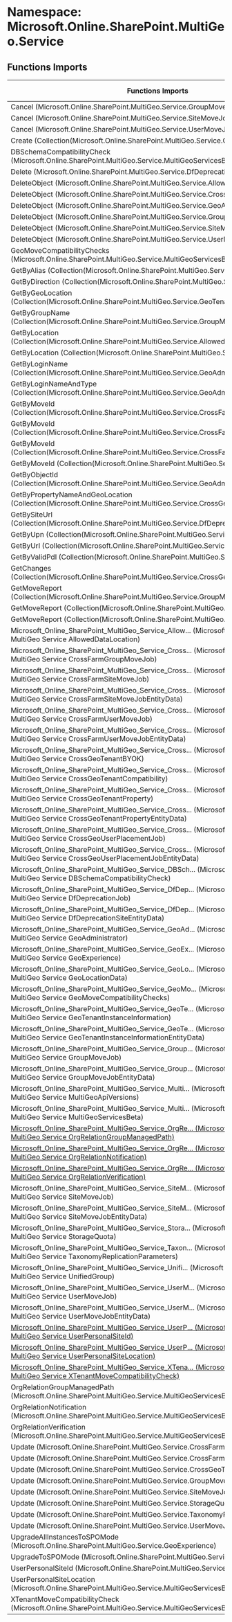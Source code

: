 # Namespace: Microsoft.Online.SharePoint.MultiGeo.Service

## Functions Imports

Functions Imports | SPO | SP 2019 | SP 2016 | SP 2013
----------|:---:|:-------:|:-------:|:-------:
Cancel (Microsoft.Online.SharePoint.MultiGeo.Service.GroupMoveJob) | ✅ | ❌ | ❌ | ❌
Cancel (Microsoft.Online.SharePoint.MultiGeo.Service.SiteMoveJob) | ✅ | ❌ | ❌ | ❌
Cancel (Microsoft.Online.SharePoint.MultiGeo.Service.UserMoveJob) | ✅ | ❌ | ❌ | ❌
Create (Collection(Microsoft.Online.SharePoint.MultiGeo.Service.GeoAdministrator)) | ✅ | ❌ | ❌ | ❌
DBSchemaCompatibilityCheck (Microsoft.Online.SharePoint.MultiGeo.Service.MultiGeoServicesBeta) | ✅ | ❌ | ❌ | ❌
Delete (Microsoft.Online.SharePoint.MultiGeo.Service.DfDeprecationJob) | ✅ | ❌ | ❌ | ❌
DeleteObject (Microsoft.Online.SharePoint.MultiGeo.Service.AllowedDataLocation) | ✅ | ❌ | ❌ | ❌
DeleteObject (Microsoft.Online.SharePoint.MultiGeo.Service.CrossGeoTenantProperty) | ✅ | ❌ | ❌ | ❌
DeleteObject (Microsoft.Online.SharePoint.MultiGeo.Service.GeoAdministrator) | ✅ | ❌ | ❌ | ❌
DeleteObject (Microsoft.Online.SharePoint.MultiGeo.Service.GroupMoveJob) | ✅ | ❌ | ❌ | ❌
DeleteObject (Microsoft.Online.SharePoint.MultiGeo.Service.SiteMoveJob) | ✅ | ❌ | ❌ | ❌
DeleteObject (Microsoft.Online.SharePoint.MultiGeo.Service.UserMoveJob) | ✅ | ❌ | ❌ | ❌
GeoMoveCompatibilityChecks (Microsoft.Online.SharePoint.MultiGeo.Service.MultiGeoServicesBeta) | ✅ | ❌ | ❌ | ❌
GetByAlias (Collection(Microsoft.Online.SharePoint.MultiGeo.Service.UnifiedGroup)) | ✅ | ❌ | ❌ | ❌
GetByDirection (Collection(Microsoft.Online.SharePoint.MultiGeo.Service.UserMoveJob)) | ✅ | ❌ | ❌ | ❌
GetByGeoLocation (Collection(Microsoft.Online.SharePoint.MultiGeo.Service.GeoTenantInstanceInformation)) | ✅ | ❌ | ❌ | ❌
GetByGroupName (Collection(Microsoft.Online.SharePoint.MultiGeo.Service.GroupMoveJob)) | ✅ | ❌ | ❌ | ❌
GetByLocation (Collection(Microsoft.Online.SharePoint.MultiGeo.Service.AllowedDataLocation)) | ✅ | ❌ | ❌ | ❌
GetByLocation (Collection(Microsoft.Online.SharePoint.MultiGeo.Service.StorageQuota)) | ✅ | ❌ | ❌ | ❌
GetByLoginName (Collection(Microsoft.Online.SharePoint.MultiGeo.Service.GeoAdministrator)) | ✅ | ❌ | ❌ | ❌
GetByLoginNameAndType (Collection(Microsoft.Online.SharePoint.MultiGeo.Service.GeoAdministrator)) | ✅ | ❌ | ❌ | ❌
GetByMoveId (Collection(Microsoft.Online.SharePoint.MultiGeo.Service.CrossFarmGroupMoveJob)) | ✅ | ❌ | ❌ | ❌
GetByMoveId (Collection(Microsoft.Online.SharePoint.MultiGeo.Service.CrossFarmSiteMoveJob)) | ✅ | ❌ | ❌ | ❌
GetByMoveId (Collection(Microsoft.Online.SharePoint.MultiGeo.Service.CrossFarmUserMoveJob)) | ✅ | ❌ | ❌ | ❌
GetByMoveId (Collection(Microsoft.Online.SharePoint.MultiGeo.Service.UserMoveJob)) | ✅ | ❌ | ❌ | ❌
GetByObjectId (Collection(Microsoft.Online.SharePoint.MultiGeo.Service.GeoAdministrator)) | ✅ | ❌ | ❌ | ❌
GetByPropertyNameAndGeoLocation (Collection(Microsoft.Online.SharePoint.MultiGeo.Service.CrossGeoTenantProperty)) | ✅ | ❌ | ❌ | ❌
GetBySiteUrl (Collection(Microsoft.Online.SharePoint.MultiGeo.Service.DfDeprecationJob)) | ✅ | ❌ | ❌ | ❌
GetByUpn (Collection(Microsoft.Online.SharePoint.MultiGeo.Service.UserMoveJob)) | ✅ | ❌ | ❌ | ❌
GetByUrl (Collection(Microsoft.Online.SharePoint.MultiGeo.Service.SiteMoveJob)) | ✅ | ❌ | ❌ | ❌
GetByValidPdl (Collection(Microsoft.Online.SharePoint.MultiGeo.Service.UserMoveJob)) | ✅ | ❌ | ❌ | ❌
GetChanges (Collection(Microsoft.Online.SharePoint.MultiGeo.Service.CrossGeoTenantProperty)) | ✅ | ❌ | ❌ | ❌
GetMoveReport (Collection(Microsoft.Online.SharePoint.MultiGeo.Service.GroupMoveJob)) | ✅ | ❌ | ❌ | ❌
GetMoveReport (Collection(Microsoft.Online.SharePoint.MultiGeo.Service.SiteMoveJob)) | ✅ | ❌ | ❌ | ❌
GetMoveReport (Collection(Microsoft.Online.SharePoint.MultiGeo.Service.UserMoveJob)) | ✅ | ❌ | ❌ | ❌
<span title="Microsoft_Online_SharePoint_MultiGeo_Service_AllowedDataLocation">Microsoft_Online_SharePoint_MultiGeo_Service_Allow...</span> (Microsoft Online SharePoint MultiGeo Service AllowedDataLocation) | ✅ | ❌ | ❌ | ❌
<span title="Microsoft_Online_SharePoint_MultiGeo_Service_CrossFarmGroupMoveJob">Microsoft_Online_SharePoint_MultiGeo_Service_Cross...</span> (Microsoft Online SharePoint MultiGeo Service CrossFarmGroupMoveJob) | ✅ | ❌ | ❌ | ❌
<span title="Microsoft_Online_SharePoint_MultiGeo_Service_CrossFarmSiteMoveJob">Microsoft_Online_SharePoint_MultiGeo_Service_Cross...</span> (Microsoft Online SharePoint MultiGeo Service CrossFarmSiteMoveJob) | ✅ | ❌ | ❌ | ❌
<span title="Microsoft_Online_SharePoint_MultiGeo_Service_CrossFarmSiteMoveJobEntityData">Microsoft_Online_SharePoint_MultiGeo_Service_Cross...</span> (Microsoft Online SharePoint MultiGeo Service CrossFarmSiteMoveJobEntityData) | ✅ | ❌ | ❌ | ❌
<span title="Microsoft_Online_SharePoint_MultiGeo_Service_CrossFarmUserMoveJob">Microsoft_Online_SharePoint_MultiGeo_Service_Cross...</span> (Microsoft Online SharePoint MultiGeo Service CrossFarmUserMoveJob) | ✅ | ❌ | ❌ | ❌
<span title="Microsoft_Online_SharePoint_MultiGeo_Service_CrossFarmUserMoveJobEntityData">Microsoft_Online_SharePoint_MultiGeo_Service_Cross...</span> (Microsoft Online SharePoint MultiGeo Service CrossFarmUserMoveJobEntityData) | ✅ | ❌ | ❌ | ❌
<span title="Microsoft_Online_SharePoint_MultiGeo_Service_CrossGeoTenantBYOK">Microsoft_Online_SharePoint_MultiGeo_Service_Cross...</span> (Microsoft Online SharePoint MultiGeo Service CrossGeoTenantBYOK) | ✅ | ❌ | ❌ | ❌
<span title="Microsoft_Online_SharePoint_MultiGeo_Service_CrossGeoTenantCompatibility">Microsoft_Online_SharePoint_MultiGeo_Service_Cross...</span> (Microsoft Online SharePoint MultiGeo Service CrossGeoTenantCompatibility) | ✅ | ❌ | ❌ | ❌
<span title="Microsoft_Online_SharePoint_MultiGeo_Service_CrossGeoTenantProperty">Microsoft_Online_SharePoint_MultiGeo_Service_Cross...</span> (Microsoft Online SharePoint MultiGeo Service CrossGeoTenantProperty) | ✅ | ❌ | ❌ | ❌
<span title="Microsoft_Online_SharePoint_MultiGeo_Service_CrossGeoTenantPropertyEntityData">Microsoft_Online_SharePoint_MultiGeo_Service_Cross...</span> (Microsoft Online SharePoint MultiGeo Service CrossGeoTenantPropertyEntityData) | ✅ | ❌ | ❌ | ❌
<span title="Microsoft_Online_SharePoint_MultiGeo_Service_CrossGeoUserPlacementJob">Microsoft_Online_SharePoint_MultiGeo_Service_Cross...</span> (Microsoft Online SharePoint MultiGeo Service CrossGeoUserPlacementJob) | ✅ | ❌ | ❌ | ❌
<span title="Microsoft_Online_SharePoint_MultiGeo_Service_CrossGeoUserPlacementJobEntityData">Microsoft_Online_SharePoint_MultiGeo_Service_Cross...</span> (Microsoft Online SharePoint MultiGeo Service CrossGeoUserPlacementJobEntityData) | ✅ | ❌ | ❌ | ❌
<span title="Microsoft_Online_SharePoint_MultiGeo_Service_DBSchemaCompatibilityCheck">Microsoft_Online_SharePoint_MultiGeo_Service_DBSch...</span> (Microsoft Online SharePoint MultiGeo Service DBSchemaCompatibilityCheck) | ✅ | ❌ | ❌ | ❌
<span title="Microsoft_Online_SharePoint_MultiGeo_Service_DfDeprecationJob">Microsoft_Online_SharePoint_MultiGeo_Service_DfDep...</span> (Microsoft Online SharePoint MultiGeo Service DfDeprecationJob) | ✅ | ❌ | ❌ | ❌
<span title="Microsoft_Online_SharePoint_MultiGeo_Service_DfDeprecationSiteEntityData">Microsoft_Online_SharePoint_MultiGeo_Service_DfDep...</span> (Microsoft Online SharePoint MultiGeo Service DfDeprecationSiteEntityData) | ✅ | ❌ | ❌ | ❌
<span title="Microsoft_Online_SharePoint_MultiGeo_Service_GeoAdministrator">Microsoft_Online_SharePoint_MultiGeo_Service_GeoAd...</span> (Microsoft Online SharePoint MultiGeo Service GeoAdministrator) | ✅ | ❌ | ❌ | ❌
<span title="Microsoft_Online_SharePoint_MultiGeo_Service_GeoExperience">Microsoft_Online_SharePoint_MultiGeo_Service_GeoEx...</span> (Microsoft Online SharePoint MultiGeo Service GeoExperience) | ✅ | ❌ | ❌ | ❌
<span title="Microsoft_Online_SharePoint_MultiGeo_Service_GeoLocationData">Microsoft_Online_SharePoint_MultiGeo_Service_GeoLo...</span> (Microsoft Online SharePoint MultiGeo Service GeoLocationData) | ✅ | ❌ | ❌ | ❌
<span title="Microsoft_Online_SharePoint_MultiGeo_Service_GeoMoveCompatibilityChecks">Microsoft_Online_SharePoint_MultiGeo_Service_GeoMo...</span> (Microsoft Online SharePoint MultiGeo Service GeoMoveCompatibilityChecks) | ✅ | ❌ | ❌ | ❌
<span title="Microsoft_Online_SharePoint_MultiGeo_Service_GeoTenantInstanceInformation">Microsoft_Online_SharePoint_MultiGeo_Service_GeoTe...</span> (Microsoft Online SharePoint MultiGeo Service GeoTenantInstanceInformation) | ✅ | ❌ | ❌ | ❌
<span title="Microsoft_Online_SharePoint_MultiGeo_Service_GeoTenantInstanceInformationEntityData">Microsoft_Online_SharePoint_MultiGeo_Service_GeoTe...</span> (Microsoft Online SharePoint MultiGeo Service GeoTenantInstanceInformationEntityData) | ✅ | ❌ | ❌ | ❌
<span title="Microsoft_Online_SharePoint_MultiGeo_Service_GroupMoveJob">Microsoft_Online_SharePoint_MultiGeo_Service_Group...</span> (Microsoft Online SharePoint MultiGeo Service GroupMoveJob) | ✅ | ❌ | ❌ | ❌
<span title="Microsoft_Online_SharePoint_MultiGeo_Service_GroupMoveJobEntityData">Microsoft_Online_SharePoint_MultiGeo_Service_Group...</span> (Microsoft Online SharePoint MultiGeo Service GroupMoveJobEntityData) | ✅ | ❌ | ❌ | ❌
<span title="Microsoft_Online_SharePoint_MultiGeo_Service_MultiGeoApiVersions">Microsoft_Online_SharePoint_MultiGeo_Service_Multi...</span> (Microsoft Online SharePoint MultiGeo Service MultiGeoApiVersions) | ✅ | ❌ | ❌ | ❌
<span title="Microsoft_Online_SharePoint_MultiGeo_Service_MultiGeoServicesBeta">Microsoft_Online_SharePoint_MultiGeo_Service_Multi...</span> (Microsoft Online SharePoint MultiGeo Service MultiGeoServicesBeta) | ✅ | ❌ | ❌ | ❌
[<span title="Microsoft_Online_SharePoint_MultiGeo_Service_OrgRelationGroupManagedPath">Microsoft_Online_SharePoint_MultiGeo_Service_OrgRe...</span> (Microsoft Online SharePoint MultiGeo Service OrgRelationGroupManagedPath)](./Functions/Microsoft_Online_SharePoint_MultiGeo_Service_OrgRelationGroupManagedPath.md) | ✅ | ❌ | ❌ | ❌
[<span title="Microsoft_Online_SharePoint_MultiGeo_Service_OrgRelationNotification">Microsoft_Online_SharePoint_MultiGeo_Service_OrgRe...</span> (Microsoft Online SharePoint MultiGeo Service OrgRelationNotification)](./Functions/Microsoft_Online_SharePoint_MultiGeo_Service_OrgRelationNotification.md) | ✅ | ❌ | ❌ | ❌
[<span title="Microsoft_Online_SharePoint_MultiGeo_Service_OrgRelationVerification">Microsoft_Online_SharePoint_MultiGeo_Service_OrgRe...</span> (Microsoft Online SharePoint MultiGeo Service OrgRelationVerification)](./Functions/Microsoft_Online_SharePoint_MultiGeo_Service_OrgRelationVerification.md) | ✅ | ❌ | ❌ | ❌
<span title="Microsoft_Online_SharePoint_MultiGeo_Service_SiteMoveJob">Microsoft_Online_SharePoint_MultiGeo_Service_SiteM...</span> (Microsoft Online SharePoint MultiGeo Service SiteMoveJob) | ✅ | ❌ | ❌ | ❌
<span title="Microsoft_Online_SharePoint_MultiGeo_Service_SiteMoveJobEntityData">Microsoft_Online_SharePoint_MultiGeo_Service_SiteM...</span> (Microsoft Online SharePoint MultiGeo Service SiteMoveJobEntityData) | ✅ | ❌ | ❌ | ❌
<span title="Microsoft_Online_SharePoint_MultiGeo_Service_StorageQuota">Microsoft_Online_SharePoint_MultiGeo_Service_Stora...</span> (Microsoft Online SharePoint MultiGeo Service StorageQuota) | ✅ | ❌ | ❌ | ❌
<span title="Microsoft_Online_SharePoint_MultiGeo_Service_TaxonomyReplicationParameters">Microsoft_Online_SharePoint_MultiGeo_Service_Taxon...</span> (Microsoft Online SharePoint MultiGeo Service TaxonomyReplicationParameters) | ✅ | ❌ | ❌ | ❌
<span title="Microsoft_Online_SharePoint_MultiGeo_Service_UnifiedGroup">Microsoft_Online_SharePoint_MultiGeo_Service_Unifi...</span> (Microsoft Online SharePoint MultiGeo Service UnifiedGroup) | ✅ | ❌ | ❌ | ❌
<span title="Microsoft_Online_SharePoint_MultiGeo_Service_UserMoveJob">Microsoft_Online_SharePoint_MultiGeo_Service_UserM...</span> (Microsoft Online SharePoint MultiGeo Service UserMoveJob) | ✅ | ❌ | ❌ | ❌
<span title="Microsoft_Online_SharePoint_MultiGeo_Service_UserMoveJobEntityData">Microsoft_Online_SharePoint_MultiGeo_Service_UserM...</span> (Microsoft Online SharePoint MultiGeo Service UserMoveJobEntityData) | ✅ | ❌ | ❌ | ❌
[<span title="Microsoft_Online_SharePoint_MultiGeo_Service_UserPersonalSiteId">Microsoft_Online_SharePoint_MultiGeo_Service_UserP...</span> (Microsoft Online SharePoint MultiGeo Service UserPersonalSiteId)](./Functions/Microsoft_Online_SharePoint_MultiGeo_Service_UserPersonalSiteId.md) | ✅ | ❌ | ❌ | ❌
[<span title="Microsoft_Online_SharePoint_MultiGeo_Service_UserPersonalSiteLocation">Microsoft_Online_SharePoint_MultiGeo_Service_UserP...</span> (Microsoft Online SharePoint MultiGeo Service UserPersonalSiteLocation)](./Functions/Microsoft_Online_SharePoint_MultiGeo_Service_UserPersonalSiteLocation.md) | ✅ | ❌ | ❌ | ❌
[<span title="Microsoft_Online_SharePoint_MultiGeo_Service_XTenantMoveCompatibilityCheck">Microsoft_Online_SharePoint_MultiGeo_Service_XTena...</span> (Microsoft Online SharePoint MultiGeo Service XTenantMoveCompatibilityCheck)](./Functions/Microsoft_Online_SharePoint_MultiGeo_Service_XTenantMoveCompatibilityCheck.md) | ✅ | ❌ | ❌ | ❌
OrgRelationGroupManagedPath (Microsoft.Online.SharePoint.MultiGeo.Service.MultiGeoServicesBeta) | ✅ | ❌ | ❌ | ❌
OrgRelationNotification (Microsoft.Online.SharePoint.MultiGeo.Service.MultiGeoServicesBeta) | ✅ | ❌ | ❌ | ❌
OrgRelationVerification (Microsoft.Online.SharePoint.MultiGeo.Service.MultiGeoServicesBeta) | ✅ | ❌ | ❌ | ❌
Update (Microsoft.Online.SharePoint.MultiGeo.Service.CrossFarmSiteMoveJob) | ✅ | ❌ | ❌ | ❌
Update (Microsoft.Online.SharePoint.MultiGeo.Service.CrossFarmUserMoveJob) | ✅ | ❌ | ❌ | ❌
Update (Microsoft.Online.SharePoint.MultiGeo.Service.CrossGeoTenantProperty) | ✅ | ❌ | ❌ | ❌
Update (Microsoft.Online.SharePoint.MultiGeo.Service.GroupMoveJob) | ✅ | ❌ | ❌ | ❌
Update (Microsoft.Online.SharePoint.MultiGeo.Service.SiteMoveJob) | ✅ | ❌ | ❌ | ❌
Update (Microsoft.Online.SharePoint.MultiGeo.Service.StorageQuota) | ✅ | ❌ | ❌ | ❌
Update (Microsoft.Online.SharePoint.MultiGeo.Service.TaxonomyReplicationParameters) | ✅ | ❌ | ❌ | ❌
Update (Microsoft.Online.SharePoint.MultiGeo.Service.UserMoveJob) | ✅ | ❌ | ❌ | ❌
UpgradeAllInstancesToSPOMode (Microsoft.Online.SharePoint.MultiGeo.Service.GeoExperience) | ✅ | ❌ | ❌ | ❌
UpgradeToSPOMode (Microsoft.Online.SharePoint.MultiGeo.Service.GeoExperience) | ✅ | ❌ | ❌ | ❌
UserPersonalSiteId (Microsoft.Online.SharePoint.MultiGeo.Service.MultiGeoServicesBeta) | ✅ | ❌ | ❌ | ❌
UserPersonalSiteLocation (Microsoft.Online.SharePoint.MultiGeo.Service.MultiGeoServicesBeta) | ✅ | ❌ | ❌ | ❌
XTenantMoveCompatibilityCheck (Microsoft.Online.SharePoint.MultiGeo.Service.MultiGeoServicesBeta) | ✅ | ❌ | ❌ | ❌